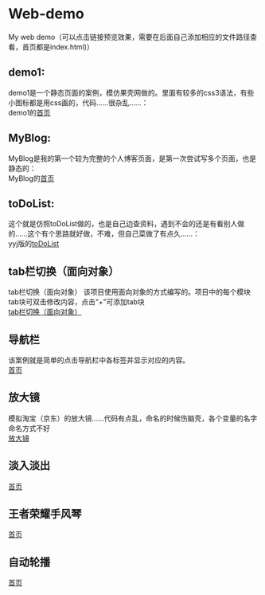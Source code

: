 # Web-demo
My web demo（可以点击链接预览效果，需要在后面自己添加相应的文件路径查看，首页都是index.html)）
## demo1:
demo1是一个静态页面的案例，模仿果壳网做的。里面有较多的css3语法，有些小图标都是用css画的，代码……很杂乱……：  
demo1的[首页](https://yongjieyuan.github.io/Web-demo/demo1/index.html)  
## MyBlog:  
MyBlog是我的第一个较为完整的个人博客页面，是第一次尝试写多个页面，也是静态的：  
MyBlog的[首页](https://yongjieyuan.github.io/Web-demo/My%20blog/index.html)
## toDoList:
这个就是仿照toDoList做的，也是自己边查资料，遇到不会的还是有看别人做的……这个有个思路就好做，不难，但自己菜做了有点久……：  
yyj版的[toDoList](https://yongjieyuan.github.io/Web-demo/ToDolist/index.html)
## tab栏切换（面向对象）
tab栏切换（面向对象） 该项目使用面向对象的方式编写的。项目中的每个模块tab块可双击修改内容，点击“+”可添加tab块  
[tab栏切换（面向对象）](https://yongjieyuan.github.io/Web-demo/tab%E6%A0%8F%E5%88%87%E6%8D%A2%EF%BC%88%E9%9D%A2%E5%90%91%E5%AF%B9%E8%B1%A1%EF%BC%89/index.html)
## 导航栏
该案例就是简单的点击导航栏中各标签并显示对应的内容。  
[首页](https://yongjieyuan.github.io/Web-demo/%E5%AF%BC%E8%88%AA%E6%A0%8F/%E5%AF%BC%E8%88%AA%E6%A0%8F1.html)
## 放大镜
模拟淘宝（京东）的放大镜……代码有点乱，命名的时候伤脑壳，各个变量的名字命名方式不好  
[放大镜](https://yongjieyuan.github.io/Web-demo/%E6%94%BE%E5%A4%A7%E9%95%9C/index.html)
## 淡入淡出  
[首页](https://yongjieyuan.github.io/Web-demo/%E6%B7%A1%E5%85%A5%E6%B7%A1%E5%87%BA/index.html) 
## 王者荣耀手风琴  
[首页](https://yongjieyuan.github.io/Web-demo/%E7%8E%8B%E8%80%85%E8%8D%A3%E8%80%80%E6%89%8B%E9%A3%8E%E7%90%B4/index.html)
## 自动轮播
[首页](https://yongjieyuan.github.io/Web-demo/%E8%87%AA%E5%8A%A8%E8%BD%AE%E6%92%AD/index.html)
